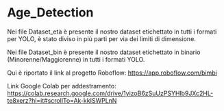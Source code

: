 # Age_Detection
Nei file Dataset_età è presente il nostro dataset etichettato in tutti i formati per YOLO, è stato diviso in più parti per via dei limiti di dimensione.

Nei file Dataset_bin è presente il nostro dataset etichettato in binario (Minorenne/Maggiorenne) in tutti i formati YOLO.

Qui è riportato il link al progetto Roboflow: https://app.roboflow.com/bimbi

Link Google Colab per addestramento: https://colab.research.google.com/drive/1yizoB6zSuUzPSYHlb9JXc2HL-te8xerz?hl=it#scrollTo=Ak-kkISWPLnN

